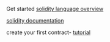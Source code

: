 Get started 
[solidity language overview](https://youtu.be/RQzuQb0dfBM?si=jSTdXHgKKlXTdG0R)


[solidity documentation](https://docs.soliditylang.org/en/v0.8.25/introduction-to-smart-contracts.html)


create your first contract- [tutorial](https://youtu.be/y6JfVdcJh1k?si=a-KcNCCI0_t9Yw3F)
